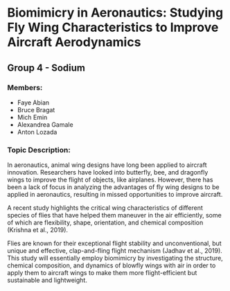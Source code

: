# Biomimicry in Aeronautics: Studying Fly Wing Characteristics to Improve Aircraft Aerodynamics
## Group 4 - Sodium
### Members:
- Faye Abian
- Bruce Bragat
- Mich Emin
- Alexandrea Gamale
- Anton Lozada
### Topic Description:
In aeronautics, animal wing designs have long been applied to aircraft innovation. Researchers have looked into butterfly, bee, and dragonfly wings to improve the flight of objects, like airplanes. However, there has been a lack of focus in analyzing the advantages of fly wing designs to be applied in aeronautics, resulting in missed opportunities to improve aircraft. <br>

A recent study highlights the critical wing characteristics of different species of flies that have helped them maneuver in the air efficiently, some of which are flexibility, shape, orientation, and chemical composition (Krishna et al., 2019). <br>

Flies are known for their exceptional flight stability and unconventional, but unique and effective, clap-and-fling flight mechanism (Jadhav et al., 2019). This study will essentially employ biomimicry by investigating the structure, chemical composition, and dynamics of blowfly wings with air in order to apply them to aircraft wings to make them more flight-efficient but sustainable and lightweight.
